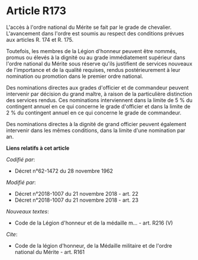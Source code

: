 # Article R173

L'accès à l'ordre national du Mérite se fait par le grade de chevalier. L'avancement dans l'ordre est soumis au respect des
conditions prévues aux articles R. 174 et R. 175.

Toutefois, les membres de la Légion d'honneur peuvent être nommés, promus ou élevés à la dignité ou au grade immédiatement
supérieur dans l'ordre national du Mérite sous réserve qu'ils justifient de services nouveaux de l'importance et de la
qualité requises, rendus postérieurement à leur nomination ou promotion dans le premier ordre national.

Des nominations directes aux grades d'officier et de commandeur peuvent intervenir par décision du grand maître, à raison de
la particulière distinction des services rendus. Ces nominations interviennent dans la limite de 5 % du contingent annuel en
ce qui concerne le grade d'officier et dans la limite de 2 % du contingent annuel en ce qui concerne le grade de commandeur.

Des nominations directes à la dignité de grand officier peuvent également intervenir dans les mêmes conditions, dans la
limite d'une nomination par an.

**Liens relatifs à cet article**

_Codifié par_:

  - Décret n°62-1472 du 28 novembre 1962

_Modifié par_:

  - Décret n°2018-1007 du 21 novembre 2018 - art. 22
  - Décret n°2018-1007 du 21 novembre 2018 - art. 23

_Nouveaux textes_:

  - Code de la Légion d'honneur et de la médaille m... - art. R216 (V)

_Cite_:

  - Code de la légion d'honneur, de la Médaille militaire et de l'ordre national du Mérite - art. R161
